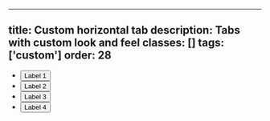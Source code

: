 <!--
 *              Copyright (c) 2025 Visa, Inc.
 *
 * Licensed under the Apache License, Version 2.0 (the "License");
 * you may not use this file except in compliance with the License.
 * You may obtain a copy of the License at
 *
 *         http://www.apache.org/licenses/LICENSE-2.0
 *
 * Unless required by applicable law or agreed to in writing, software
 * distributed under the License is distributed on an "AS IS" BASIS,
 * WITHOUT WARRANTIES OR CONDITIONS OF ANY KIND, either express or implied.
 * See the License for the specific language governing permissions and
 * limitations under the License.
 *
 -->
---
title: Custom horizontal tab 
description: Tabs with custom look and feel 
classes: []
tags: ['custom']
order: 28
---

<style>
  .my-tabs { --v-tabs-active-line-padding: 0px; --v-tabs-active-foreground: #000; --v-tabs-selected-background: #dbbfff; --v-tabs-selected-highlight: #a158fe; --v-tabs-selected-highlight-border-size: 4px; --v-tabs-group-gap: 0; --v-button-default-border-radius: var(--size-rounded-none); --v-button-tertiary-background: transparent; --v-button-tertiary-foreground: #333; --v-button-tertiary-hover-background: #ebcfff; --v-button-tertiary-hover-foreground: #000; --v-button-tertiary-focus-background: #ebcfff; --v-button-tertiary-focus-foreground: #000; --v-button-tertiary-active-background: #e6d4fc; --v-button-tertiary-active-foreground: #000; }
</style>
<ul class="v-tabs my-tabs" role="tablist">
  <li class="v-tab" role="none">
    <button aria-selected="true" class="v-button v-button-large v-button-tertiary" role="tab">
      Label 1
    </button>
  </li>
  <li class="v-tab" role="none">
    <button aria-selected="false" class="v-button v-button-large v-button-tertiary" role="tab">
      Label 2
    </button>
  </li>
  <li class="v-tab" role="none">
    <button aria-selected="false" class="v-button v-button-large v-button-tertiary" role="tab">
      Label 3
    </button>
  </li>
  <li class="v-tab" role="none">
    <button aria-selected="false" class="v-button v-button-large v-button-tertiary" role="tab">
      Label 4
    </button>
  </li>
</ul>
